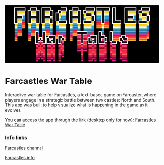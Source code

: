 ![Farcastles War Table](https://github.com/lukapiskorec/farcastles-war-table/blob/main/assets/farcastles_war_table_logo_796.gif?raw=true)


# Farcastles War Table
Interactive war table for Farcastles, a text-based game on Farcaster, where players engage in a strategic battle between two castles: North and South. This app was built to help visualize what is happening in the game as it evolves.

You can access the app through the link (desktop only for now): [Farcastles War Table](https://lukapiskorec.github.io/farcastles-war-table/)

### Info links

[Farcastles channel](https://warpcast.com/~/channel/farcastles)

[Farcastles info](https://pinnate-mandarin-e67.notion.site/Farcastles-4fe454e6a4034f688aae9e5b15dab5cc)
